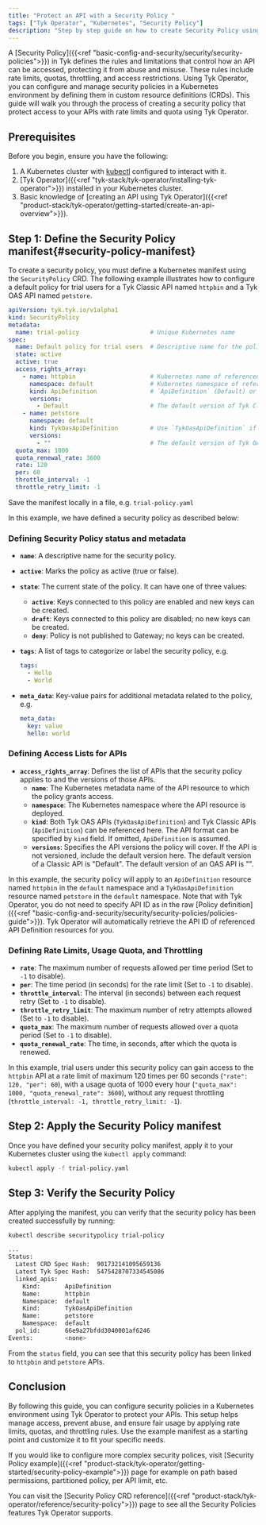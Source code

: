 ```yaml
---
title: "Protect an API with a Security Policy "
tags: ["Tyk Operator", "Kubernetes", "Security Policy"]
description: "Step by step guide on how to create Security Policy using Tyk Operator CRD to protect an API" 
---
```


A [Security Policy]({{<ref "basic-config-and-security/security/security-policies">}}) in Tyk defines the rules and limitations that control how an API can be accessed, protecting it from abuse and misuse. These rules include rate limits, quotas, throttling, and access restrictions. Using Tyk Operator, you can configure and manage security policies in a Kubernetes environment by defining them in custom resource definitions (CRDs). This guide will walk you through the process of creating a security policy that protect access to your APIs with rate limits and quota using Tyk Operator.

## Prerequisites
Before you begin, ensure you have the following:

1. A Kubernetes cluster with [kubectl](https://kubernetes.io/docs/reference/kubectl/) configured to interact with it.
2. [Tyk Operator]({{<ref "tyk-stack/tyk-operator/installing-tyk-operator">}}) installed in your Kubernetes cluster.
3. Basic knowledge of [creating an API using Tyk Operator]({{<ref "product-stack/tyk-operator/getting-started/create-an-api-overview">}}).

## Step 1: Define the Security Policy manifest{#security-policy-manifest}

To create a security policy, you must define a Kubernetes manifest using the `SecurityPolicy` CRD. The following example illustrates how to configure a default policy for trial users for a Tyk Classic API named `httpbin` and a Tyk OAS API named `petstore`.

```yaml
apiVersion: tyk.tyk.io/v1alpha1
kind: SecurityPolicy
metadata:
  name: trial-policy                    # Unique Kubernetes name
spec:
  name: Default policy for trial users  # Descriptive name for the policy
  state: active
  active: true
  access_rights_array:
    - name: httpbin                     # Kubernetes name of referenced API
      namespace: default                # Kubernetes namespace of referenced API
      kind: ApiDefinition               # `ApiDefinition` (Default) or `TykOasApiDefinition`
      versions:
        - Default                       # The default version of Tyk Classic API is "Default"
    - name: petstore
      namespace: default
      kind: TykOasApiDefinition         # Use `TykOasApiDefinition` if you are referencing Tyk OAS API
      versions:
        - ""                            # The default version of Tyk OAS API is ""
  quota_max: 1000
  quota_renewal_rate: 3600
  rate: 120
  per: 60
  throttle_interval: -1
  throttle_retry_limit: -1
```

Save the manifest locally in a file, e.g. `trial-policy.yaml`

In this example, we have defined a security policy as described below:

### Defining Security Policy status and metadata

  - **`name`**: A descriptive name for the security policy.
  - **`active`**: Marks the policy as active (true or false).
  - **`state`**: The current state of the policy. It can have one of three values:
    - **`active`**: Keys connected to this policy are enabled and new keys can be created.
    - **`draft`**: Keys connected to this policy are disabled; no new keys can be created.
    - **`deny`**: Policy is not published to Gateway; no keys can be created.
  - **`tags`**: A list of tags to categorize or label the security policy, e.g.

    ```yaml
    tags:
      - Hello
      - World
    ```

  - **`meta_data`**: Key-value pairs for additional metadata related to the policy, e.g.

    ```yaml
    meta_data:
      key: value
      hello: world
    ```

### Defining Access Lists for APIs

  - **`access_rights_array`**: Defines the list of APIs that the security policy applies to and the versions of those APIs.
    - **`name`**: The Kubernetes metadata name of the API resource to which the policy grants access.
    - **`namespace`**: The Kubernetes namespace where the API resource is deployed.
    - **`kind`**: Both Tyk OAS APIs (`TykOasApiDefinition`) and Tyk Classic APIs (`ApiDefinition`) can be referenced here. The API format can be specified by `kind` field. If omitted, `ApiDefinition` is assumed.
    - **`versions`**: Specifies the API versions the policy will cover. If the API is not versioned, include the default version here. The default version of a Classic API is "Default". The default version of an OAS API is "".

In this example, the security policy will apply to an `ApiDefinition` resource named `httpbin` in the `default` namespace and a `TykOasApiDefinition` resource named `petstore` in the `default` namespace. Note that with Tyk Operator, you do not need to specify API ID as in the raw [Policy definition]({{<ref "basic-config-and-security/security/security-policies/policies-guide">}}). Tyk Operator will automatically retrieve the API ID of referenced API Definition resources for you.

### Defining Rate Limits, Usage Quota, and Throttling

- **`rate`**: The maximum number of requests allowed per time period (Set to `-1` to disable).
- **`per`**: The time period (in seconds) for the rate limit (Set to `-1` to disable).
- **`throttle_interval`**: The interval (in seconds) between each request retry  (Set to `-1` to disable).
- **`throttle_retry_limit`**: The maximum number of retry attempts allowed  (Set to `-1` to disable).
- **`quota_max`**: The maximum number of requests allowed over a quota period (Set to `-1` to disable).
- **`quota_renewal_rate`**: The time, in seconds, after which the quota is renewed.

In this example, trial users under this security policy can gain access to the `httpbin` API at a rate limit of maximum 120 times per 60 seconds (`"rate": 120, "per": 60`), with a usage quota of 1000 every hour (`"quota_max": 1000, "quota_renewal_rate": 3600`), without any request throttling (`throttle_interval: -1, throttle_retry_limit: -1`).

## Step 2: Apply the Security Policy manifest
Once you have defined your security policy manifest, apply it to your Kubernetes cluster using the `kubectl apply` command:

```bash
kubectl apply -f trial-policy.yaml
```

## Step 3: Verify the Security Policy

After applying the manifest, you can verify that the security policy has been created successfully by running:

```bash
kubectl describe securitypolicy trial-policy

...
Status:
  Latest CRD Spec Hash:  901732141095659136
  Latest Tyk Spec Hash:  5475428707334545086
  linked_apis:
    Kind:       ApiDefinition
    Name:       httpbin
    Namespace:  default
    Kind:       TykOasApiDefinition
    Name:       petstore
    Namespace:  default
  pol_id:       66e9a27bfdd3040001af6246
Events:         <none>
```

From the `status` field, you can see that this security policy has been linked to `httpbin` and `petstore` APIs.

## Conclusion
By following this guide, you can configure security policies in a Kubernetes environment using Tyk Operator to protect your APIs. This setup helps manage access, prevent abuse, and ensure fair usage by applying rate limits, quotas, and throttling rules. Use the example manifest as a starting point and customize it to fit your specific needs.

If you would like to configure more complex security polices, visit [Security Policy example]({{<ref "product-stack/tyk-operator/getting-started/security-policy-example">}}) page for example on path based permissions, partitioned policy, per API limit, etc.

You can visit the [Security Policy CRD reference]({{<ref "product-stack/tyk-operator/reference/security-policy">}}) page to see all the Security Policies features Tyk Operator supports.
